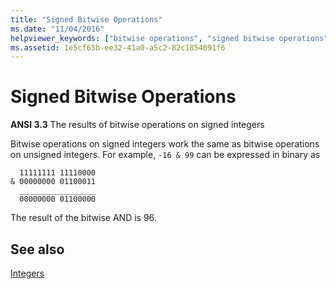 ```yaml
---
title: "Signed Bitwise Operations"
ms.date: "11/04/2016"
helpviewer_keywords: ["bitwise operations", "signed bitwise operations"]
ms.assetid: 1e5cf65b-ee32-41a0-a5c2-82c1854091f6
---
```

# Signed Bitwise Operations

**ANSI 3.3** The results of bitwise operations on signed integers

Bitwise operations on signed integers work the same as bitwise operations on unsigned integers. For example, `-16 & 99` can be expressed in binary as

```
  11111111 11110000
& 00000000 01100011
  _________________
  00000000 01100000
```

The result of the bitwise AND is 96.

## See also

[Integers](../c-language/integers.md)
